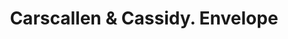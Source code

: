 ---
doi: 10.7916/D8PP0HSN
date_other: '1903'
date_other_textual: '1903'
form: printed ephemera
genre:
- Envelopes
name:
- Carscallen & Cassidy
object_in_context_url: https://biggert.cul.columbia.edu/items/view/ave_biggert_00799
subject_hierarchical_geographic:
- Jersey City, New Jersey, United States
subject_name:
- Carscallen & Cassidy
title: Carscallen & Cassidy. Envelope
sort_title: Carscallen & Cassidy. Envelope
call_number: ave_biggert_00799
coordinates:
- 40.714,-74.071
pid: ave_biggert_00799
identifiers: ave_biggert_00799
thumbnail: https://derivativo-3.library.columbia.edu/iiif/2/ldpd:345415/full/!256,256/0/native.jpg
permalink: /biggert/ave_biggert_00799/
layout: iiif-image-page
---